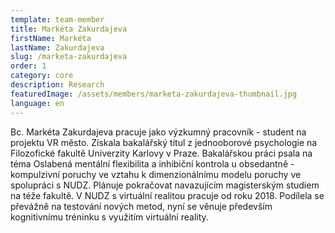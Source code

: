 ```yaml
---
template: team-member
title: Markéta Zakurdajeva
firstName: Markéta
lastName: Zakurdajeva
slug: /marketa-zakurdajeva
order: 1
category: core
description: Research
featuredImage: /assets/members/marketa-zakurdajeva-thumbnail.jpg
language: en
---
```


Bc. Markéta Zakurdajeva pracuje jako výzkumný pracovník - student na projektu VR město. Získala bakalářský titul z jednooborové psychologie na Filozofické fakultě Univerzity Karlovy v Praze. Bakalářskou práci psala na téma Oslabená mentální flexibilita a inhibiční kontrola u obsedantně - kompulzivní poruchy ve vztahu k dimenzionálnímu modelu poruchy ve spolupráci s NUDZ. Plánuje pokračovat navazujícím magisterským studiem na téže fakultě. V NUDZ s virtuální realitou pracuje od roku 2018. Podílela se převážně na testování nových metod, nyní se věnuje především kognitivnímu tréninku s využitím virtuální reality. 